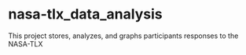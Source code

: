 # nasa-tlx_data_analysis
This project stores, analyzes, and graphs participants responses to the NASA-TLX
